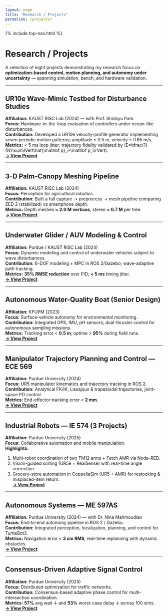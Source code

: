 ```yaml
---
layout: page
title: "Research / Projects"
permalink: /projects/
---
```


{% include top-nav.html %}

# Research / Projects
A selection of eight projects demonstrating my research focus on **optimization-based control, motion planning, and autonomy under uncertainty** — spanning simulation, bench, and hardware validation.

---

## UR10e Wave-Mimic Testbed for Disturbance Studies
**Affiliation:** KAUST RISC Lab (2024) — with Prof. Shinkyu Park  
**Focus:** Hardware-in-the-loop evaluation of controllers under ocean-like disturbances.  
**Contribution:** Developed a UR10e velocity-profile generator implementing seven periodic motion patterns; amplitude ≤ 0.5 m, velocity ≤ 0.65 m/s.  
**Metrics:** < 5 ms loop jitter; trajectory fidelity validated by \(E=\tfrac{1}{N}\sum\lVert\hat{\mathbf p}_i-\mathbf p_i\rVert\).  
**[→ View Project](/portfolio/projects/ur10e/)**

---

## 3-D Palm-Canopy Meshing Pipeline
**Affiliation:** KAUST RISC Lab (2024)  
**Focus:** Perception for agricultural robotics.  
**Contribution:** Built a full capture → preprocess → mesh pipeline comparing ZED 2 (stabilized) vs smartphone depth.  
**Metrics:** Depth meshes ≈ **2.0 M vertices**, stereo ≈ **0.7 M** per tree.  
**[→ View Project](/portfolio/projects/palm-canopy-mesh/)**

---

## Underwater Glider / AUV Modeling & Control
**Affiliation:** Purdue / KAUST RISC Lab (2024)  
**Focus:** Dynamic modeling and control of underwater vehicles subject to wave disturbances.  
**Contribution:** 6-DOF modeling + MPC in ROS 2/Gazebo; wave-adaptive path tracking.  
**Metrics:** **35% RMSE reduction** over PID; **< 5 ms** timing jitter.  
**[→ View Project](portfolio/projects/underwater-gladiator/)**

---

## Autonomous Water-Quality Boat (Senior Design)
**Affiliation:** KFUPM (2023)  
**Focus:** Surface-vehicle autonomy for environmental monitoring.  
**Contribution:** Integrated GPS, IMU, pH sensors; dual-thruster control for autonomous sampling missions.  
**Metrics:** Tracking error < **0.5 m**; uptime > **95%** during field runs.  
**[→ View Project](/portfolio/projects/wq-boat/)**

---

## Manipulator Trajectory Planning and Control — ECE 569
**Affiliation:** Purdue University (2024)  
**Focus:** UR5 manipulator kinematics and trajectory tracking in ROS 2.  
**Contribution:** Analytical FK/IK; Lissajous & trapezoidal trajectories; joint-space PD control.  
**Metrics:** End-effector tracking error < **2 mm**.  
**[→ View Project](/portfolio/projects/ece569-project/)**

---

## Industrial Robots — IE 574 (3 Projects)
**Affiliation:** Purdue University (2025)  
**Focus:** Collaborative automation and mobile manipulation.  
**Highlights:**  
1) Multi-robot coordination of two TM12 arms + Fetch AMR via Node-RED.  
2) Vision-guided sorting (UR5e + RealSense) with real-time angle correction.  
3) Grocery-store automation in CoppeliaSim (UR5 + AMR) for restocking & misplaced-item return.  
**[→ View Project](/portfolio/projects/ie574-industrial-robots/)**

---

## Autonomous Systems — ME 597AS
**Affiliation:** Purdue University (2024) — with Dr. Nina Mahmoudian  
**Focus:** End-to-end autonomy pipeline in ROS 2 / Gazebo.  
**Contribution:** Integrated perception, localization, planning, and control for TurtleBot3.  
**Metrics:** Navigation error < **3 cm RMS**; real-time replanning with dynamic obstacles.  
**[→ View Project](/portfolio/projects/me597as-autonomous-systems/)**

---

## Consensus-Driven Adaptive Signal Control
**Affiliation:** Purdue University (2025)  
**Focus:** Distributed optimization for traffic networks.  
**Contribution:** Consensus-based adaptive phase control for multi-intersection coordination.  
**Metrics:** **57%** avg wait ↓ and **53%** worst-case delay ↓ across 100 sims.  
**[→ View Project](/portfolio/projects/consensus-signal-control/)**
